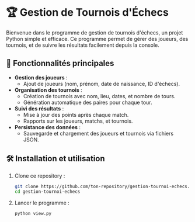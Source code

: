 # 🏆 Gestion de Tournois d'Échecs

Bienvenue dans le programme de gestion de tournois d'échecs, un projet Python simple et efficace. Ce programme permet de gérer des joueurs, des tournois, et de suivre les résultats facilement depuis la console.

## 🎯 Fonctionnalités principales
- **Gestion des joueurs** :
  - Ajout de joueurs (nom, prénom, date de naissance, ID d'échecs).
- **Organisation des tournois** :
  - Création de tournois avec nom, lieu, dates, et nombre de tours.
  - Génération automatique des paires pour chaque tour.
- **Suivi des résultats** :
  - Mise à jour des points après chaque match.
  - Rapports sur les joueurs, matchs, et tournois.
- **Persistance des données** :
  - Sauvegarde et chargement des joueurs et tournois via fichiers JSON.

## 🛠️ Installation et utilisation
1. Clone ce repository :
   ```bash
   git clone https://github.com/ton-repository/gestion-tournoi-echecs.git
   cd gestion-tournoi-echecs

2. Lancer le programme :
   ```bash
   python view.py
